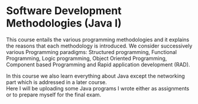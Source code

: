# Software Development Methodologies (Java I)

This course entails the various programming methodologies and it explains the reasons that
each methodology is introduced. We consider successively various Programming paradigms:
Structured programming, Functional Programming, Logic programming, Object Oriented
Programming, Component based Programming and Rapid application development (RAD).

In this course we also learn everything about Java except the networking part which is addressed in a later course.  
Here I will be uploading some Java programs I wrote either as assignments or to prepare myself for the final exam.
